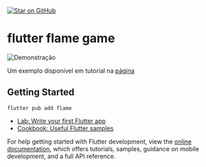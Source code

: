 [![Star on GitHub](https://img.shields.io/github/stars/kauemurakami/flutter_flame_game.svg?style=flat&logo=github&colorB=deeppink&label=stars)](https://github.com/kauemurakami/flutter_flame_game) 
# flutter flame game

![Demonstração](assets/gifapp.gif) 

Um exemplo disponível em tutorial na [página](https://docs.flame-engine.org/latest/tutorials/space_shooter/step_1.html) 

## Getting Started

`flutter pub add flame`

- [Lab: Write your first Flutter app](https://docs.flutter.dev/get-started/codelab)
- [Cookbook: Useful Flutter samples](https://docs.flutter.dev/cookbook)

For help getting started with Flutter development, view the
[online documentation](https://docs.flutter.dev/), which offers tutorials,
samples, guidance on mobile development, and a full API reference.
